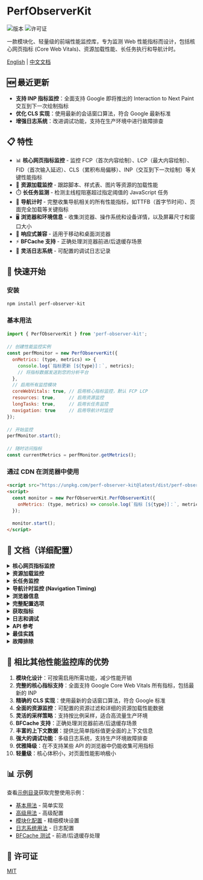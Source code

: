 # PerfObserverKit

![版本](https://img.shields.io/npm/v/perf-observer-kit)
![许可证](https://img.shields.io/npm/l/perf-observer-kit)

一款模块化、轻量级的前端性能监控库，专为监测 Web 性能指标而设计，包括核心网页指标 (Core Web Vitals)、资源加载性能、长任务执行和导航计时。

[English](https://github.com/SailingCoder/perf-observer-kit/blob/main/README.md) | [中文文档](https://github.com/SailingCoder/perf-observer-kit/blob/main/README_CN.md)

## 🆕 最近更新

- **支持 INP 指标监控**：全面支持 Google 即将推出的 Interaction to Next Paint 交互到下一次绘制指标
- **优化 CLS 实现**：使用最新的会话窗口算法，符合 Google 最新标准
- **增强日志系统**：改进调试功能，支持在生产环境中进行故障排查

## 📋 特性

*   📊 **核心网页指标监控** - 监控 FCP（首次内容绘制）、LCP（最大内容绘制）、FID（首次输入延迟）、CLS（累积布局偏移）、INP（交互到下一次绘制）等关键性能指标
*   🔄 **资源加载监控** - 跟踪脚本、样式表、图片等资源的加载性能
*   ⏱️ **长任务监测** - 检测主线程阻塞超过指定阈值的 JavaScript 任务
*   🧭 **导航计时** - 完整收集导航相关的所有性能指标，如TTFB（首字节时间）、页面完全加载等关键指标
*   🖥️ **浏览器和环境信息** - 收集浏览器、操作系统和设备详情，以及屏幕尺寸和窗口大小
*   📱 **响应式兼容** - 适用于移动和桌面浏览器
*   ⚡ **BFCache 支持** - 正确处理浏览器前进/后退缓存场景
*   📝 **灵活日志系统** - 可配置的调试日志记录

## 🚀 快速开始

### 安装

```bash
npm install perf-observer-kit
```

### 基本用法

```javascript
import { PerfObserverKit } from 'perf-observer-kit';

// 创建性能监控实例
const perfMonitor = new PerfObserverKit({
  onMetrics: (type, metrics) => {
    console.log(`指标更新 [${type}]：`, metrics);
    // 将指标数据发送到您的分析平台
  },
  // 启用所有监控模块
  coreWebVitals: true, // 启用核心指标监控，默认 FCP LCP
  resources: true,     // 启用资源监控
  longTasks: true,     // 启用长任务监控
  navigation: true     // 启用导航计时监控
});

// 开始监控
perfMonitor.start();

// 随时访问指标
const currentMetrics = perfMonitor.getMetrics();
```

### 通过 CDN 在浏览器中使用

```html
<script src="https://unpkg.com/perf-observer-kit@latest/dist/perf-observer-kit.browser.js"></script>
<script>
  const monitor = new PerfObserverKit.PerfObserverKit({
    onMetrics: (type, metrics) => console.log(`指标 [${type}]：`, metrics)
  });
  
  monitor.start();
</script>
```

## 📖 文档（详细配置）

<details>
<summary><b>核心网页指标监控</b></summary>

```javascript
const perfMonitor = new PerfObserverKit({
  coreWebVitals: {
    enabled: true,       // 启用核心网页指标监控
    fcp: true,           // 首次内容绘制 - 页面首次显示内容的时间
    lcp: true,           // 最大内容绘制 - 页面最大内容元素绘制完成的时间
    fid: true,           // 首次输入延迟 - 用户首次与页面交互的响应时间
    cls: true,           // 累积布局偏移 - 页面元素位置变化的累积分数
    inp: true            // 交互到下一次绘制 - 测量页面交互响应性能
  }
});
```

**核心指标解释：**
- **FCP（首次内容绘制）**：页面加载过程中首次显示任何文本、图像、非白色画布或SVG的时间点，表示用户第一次看到页面内容的时间。
- **LCP（最大内容绘制）**：视口内最大内容元素（通常是主图片或文本块）完成渲染的时间点，表示页面的主要内容何时可见。
- **FID（首次输入延迟）**：用户首次与页面交互（如点击链接或按钮）到浏览器实际能够响应该交互的时间，测量交互响应性。
- **CLS（累积布局偏移）**：测量页面元素在加载过程中意外移动的程度，量化视觉稳定性。
- **INP（交互到下一次绘制）**：测量用户交互与页面后到下一次屏幕更新之间的时间，是对页面响应性的综合测量。

**阈值标准：**
- FCP：良好 ≤ 1.8秒，差 > 3.0秒
- LCP：良好 ≤ 2.5秒，差 > 4.0秒
- FID：良好 ≤ 100毫秒，差 > 300毫秒
- CLS：良好 ≤ 0.1，差 > 0.25
- INP：良好 ≤ 200毫秒，差 > 500毫秒

[了解更多关于核心网页指标](https://web.dev/vitals/)

有关CLS实现和优化策略的详细信息，请参阅[累积布局偏移文档](./docs/cls-metrics-CN.md)。
</details>

<details>
<summary><b>资源加载监控</b></summary>

```javascript
const perfMonitor = new PerfObserverKit({
  resources: {
    enabled: true,
    excludedPatterns: [/analytics\.com/, /tracker/, 'analytics-tracker.com'],  // 排除分析工具
    allowedTypes: ['script', 'img'],  // 要监控的类型，默认 ['script', 'link', 'img', 'css', 'font']
    maxResources: 100                   // 最大存储条目数
  }
});
```

捕获资源加载的详细信息：
- 资源 URL 和类型
- 加载时长和大小
- 首字节时间 (TTFB)
- 请求开始到完成的各阶段耗时
</details>

<details>
<summary><b>长任务监控</b></summary>

```javascript
const perfMonitor = new PerfObserverKit({
  longTasks: {
    enabled: true,      // 启用长任务监控
    threshold: 50,      // 任务时长阈值（毫秒）
    maxEntries: 100     // 最大存储条目数
  }
});
```

**长任务说明：** 长任务是指在主线程上执行时间超过特定阈值（通常为50毫秒）的JavaScript操作，这些任务会阻塞主线程，导致用户交互延迟、界面卡顿等问题。监控长任务有助于识别性能瓶颈和优化JavaScript执行。

监控功能提供以下信息：
- 任务持续时间
- 任务归属（脚本来源）
- 任务开始时间
</details>

<details>
<summary><b>导航计时监控 (Navigation Timing)</b></summary>

导航计时监控用于测量页面加载过程中的关键时间点，如TTFB（首字节时间）、DOM加载时间等。

```js
import { PerfObserverKit } from 'perf-observer-kit';

// 启用导航计时监控
const perfObserver = new PerfObserverKit({
  navigation: {
    enabled: true,
    includeRawTiming: false, // 是否包含原始导航计时数据
    onUpdate: (metrics) => {
      console.log('导航计时指标：', metrics);
      // 包含各个阶段的性能指标
    }
  }
});
```

![导航计时指标](https://github.com/SailingCoder/perf-observer-kit/raw/main/docs/images/image.png)

**导航计时指标 (按加载阶段分组)：**

*导航阶段*
- **unloadTime**：卸载前一个页面所需时间
- **redirectTime**：重定向所需时间

*服务工作线程和缓存*
- **serviceWorkerTime**：Service Worker启动时间
- **appCacheTime**：应用缓存时间

*网络连接阶段*
- **dnsTime**：DNS解析所需时间
- **tcpTime**：建立TCP连接所需时间
- **sslTime**：SSL握手时间

*请求/响应阶段*
- **ttfb**：首字节时间，从发起页面请求到接收到第一个字节的时间
- **requestTime**：请求发送时间
- **responseTime**：响应接收时间
- **resourceFetchTime**：资源获取总时间

*DOM处理阶段*
- **initDOMTime**：DOM初始化时间
- **processingTime**：DOM处理时间
- **contentLoadTime**：内容加载时间
- **domContentLoaded**：HTML文档被完全加载和解析的时间点

*页面加载完成指标*
- **loadEventDuration**：load事件处理时间
- **frontEndTime**：前端渲染时间
- **totalLoadTime**：总加载时间（从导航开始到load事件结束）

*元数据*
- **url**：页面URL地址
- **networkMetrics**：网络信息（下行速度、网络类型、往返时间等）
- **timestamp**：记录时的时间戳
- **rawTiming**：原始性能数据（开启includeRawTiming选项时可用）
- **complete**：是否已收集到完整的导航计时数据
- **metric**：指标类型

> **实现细节**：该库使用 `window.addEventListener('load')` 来收集导航事件，并确保指标仅在 loadEventEnd 可用时才报告，从而确保您获得准确的 loadEventDuration 值。导航计时数据在每次页面加载时只会收集一次。（后续考虑可以设置放开）

有关所有导航计时指标的详细信息，请参阅[导航计时文档](./docs/navigation-timing-CN.md)。
</details>

<details>
<summary><b>浏览器信息</b></summary>

```javascript
const perfMonitor = new PerfObserverKit({
  browserInfo: {
    enabled: true,             // 默认启用
    trackResize: false,        // 窗口大小变化时更新，默认false
    includeOSDetails: true,    // 包含操作系统信息
    includeSizeInfo: true      // 包含屏幕/窗口大小
  }
});
```

**注意：** 浏览器信息是唯一默认启用的模块。
</details>

<details>
<summary><b>完整配置选项</b></summary>

```javascript
const perfMonitor = new PerfObserverKit({
  // 指标回调 - 指标更新时调用
  onMetrics: (type, metrics) => {
    console.log(`指标更新 [${type}]：`, metrics);
  },
  
  // 通用设置
  debug: false,              // 启用调试模式（详细日志）
  logLevel: 2,               // 0:无, 1:错误, 2:警告, 3:信息, 4:调试
  autoStart: false,          // 自动开始监控
  samplingRate: 0,           // 采样率 (0-1), 0 = 不采样
  
  // 模块配置
  coreWebVitals: true,       // 启用核心网页指标（布尔值或对象）
  resources: true,           // 启用资源计时（布尔值或对象）
  longTasks: true,           // 启用长任务（布尔值或对象）
  navigation: true,          // 启用导航计时（布尔值或对象）
  browserInfo: true          // 启用浏览器信息（布尔值或对象）
});
```
</details>

<details>
<summary><b>获取指标</b></summary>

```javascript
// 随时获取当前指标
const metrics = perfMonitor.getMetrics();

// 核心网页指标
console.log(metrics.coreWebVitals.fcp);  // 首次内容绘制
console.log(metrics.coreWebVitals.lcp);  // 最大内容绘制
console.log(metrics.coreWebVitals.fid);  // 首次输入延迟
console.log(metrics.coreWebVitals.cls);  // 累积布局偏移
console.log(metrics.coreWebVitals.inp);  // 交互到下一次绘制

// 资源
console.log(metrics.resources);          // 资源指标数组

// 长任务
console.log(metrics.longTasks);          // 长任务数组

// 导航计时
console.log(metrics.navigation.ttfb);    // 首字节时间
```

**CLS 指标上下文属性：**
```javascript
// CLS 指标的额外上下文信息
console.log(metrics.coreWebVitals.cls.context.sessionValues);  // 所有会话值
console.log(metrics.coreWebVitals.cls.context.shiftCount);     // 布局偏移次数
console.log(metrics.coreWebVitals.cls.context.sessionCount);   // 会话数量
console.log(metrics.coreWebVitals.cls.context.isPageVisible);  // 页面可见性状态
```
</details>

<details>
<summary><b>日志和调试</b></summary>

```javascript
// 初始化时启用调试模式
const perfMonitor = new PerfObserverKit({
  debug: true                // 设置日志级别为 DEBUG
});

// 初始化后调整日志级别
perfMonitor.setLogLevel(4);  // 4 = DEBUG（最详细）
perfMonitor.setDebugMode(true);  // 启用调试模式

// 清除收集的指标
perfMonitor.clearMetrics();

// 高级用法：直接配置日志器
import { logger } from 'perf-observer-kit';

// 在生产环境中启用日志
logger.setOptions({
  disableInProduction: false
});

// 检查当前日志器配置
const config = logger.getConfiguration();
console.log('当前日志配置：', config);
```

日志级别：
- 0: NONE - 无日志
- 1: ERROR - 仅错误
- 2: WARN - 警告和错误（默认）
- 3: INFO - 信息、警告和错误
- 4: DEBUG - 详细调试信息

**注意**：在生产环境中进行故障排除时，日志器现在可以通过设置 `logger.setOptions({disableInProduction: false})` 来显示调试信息。这在生产环境中调试性能问题时特别有用。
</details>

<details>
<summary><b>API 参考</b></summary>

### 方法

| 方法 | 描述 |
|--------|-------------|
| `start()` | 开始监控性能指标 |
| `stop()` | 停止监控性能指标 |
| `getMetrics()` | 获取当前收集的指标 |
| `clearMetrics()` | 清除所有收集的指标 |
| `setLogLevel(level)` | 设置日志级别 (0-4) |
| `setDebugMode(enabled)` | 启用或禁用调试模式 |

### 事件类型

`MetricType` 枚举值：
- `WEB_VITALS` - 核心网页指标
- `RESOURCES` - 资源计时指标
- `LONG_TASKS` - 长任务指标
- `NAVIGATION` - 导航计时指标
- `BROWSER_INFO` - 浏览器信息指标
</details>

<details>
<summary><b>最佳实践</b></summary>

1.  **选择性启用**：只启用你需要的监控模块，降低性能开销
    ```javascript
    const monitor = new PerfObserverKit({
      coreWebVitals: { enabled: true, fcp: true, lcp: true },
      resources: false,
      longTasks: false,
      navigation: true
    });
    ```

2.  **高流量网站使用采样**：使用采样率控制监控数据量
    ```javascript
    const monitor = new PerfObserverKit({
      samplingRate: 0.1  // 10% 的用户会被监控
    });
    ```

3.  **资源监控过滤**：排除分析工具等不相关资源
    ```javascript
    const monitor = new PerfObserverKit({
      resources: {
        excludedPatterns: [/analytics/, /tracking/, /ads/]
      }
    });
    ```

4.  **结合 BFCache 事件**：在页面从 BFCache 恢复时重新初始化
    ```javascript
    window.addEventListener('pageshow', (event) => {
      if (event.persisted) {
        // 页面从 BFCache 恢复
        monitor.clearMetrics();
        monitor.start();
      }
    });
    ```

5.  **避免大量数据传输**：定期发送数据或设置合理的批量大小
    ```javascript
    let metricsBuffer = [];

    const monitor = new PerfObserverKit({
      onMetrics: (type, metrics) => {
        metricsBuffer.push({type, metrics, timestamp: Date.now()});
        
        if (metricsBuffer.length >= 10) {
          sendToAnalytics(metricsBuffer);
          metricsBuffer = [];
        }
      }
    });
    ```

</details>

<details>
<summary><b>故障排除</b></summary>

### "PerfObserverKit is not defined" 错误

如果在浏览器中遇到此错误，请确保使用正确的浏览器构建版本：

```html
<!-- 在浏览器环境中总是使用浏览器构建版本 -->
<script src="https://unpkg.com/perf-observer-kit@latest/dist/perf-observer-kit.browser.js"></script>
```

不要在浏览器代码中直接使用非浏览器构建版本：

```html
<!-- ❌ 不要在浏览器环境中使用这个 -->
<script src="https://unpkg.com/perf-observer-kit@latest/dist/index.js"></script>
```

### 页面可见性与 CLS

如果您的 CLS 值看起来不一致，请注意以下几点：
- CLS 只在页面可见时测量
- 当页面转到后台时，CLS 收集会暂停
- 当页面重新变为可见时，会开始一个新的 CLS 会话
- CLS 使用会话窗口模型，以最大的会话值作为最终分数

### 浏览器兼容性

本库主要依赖于：
- Performance API
- PerformanceObserver
- 性能条目类型：largest-contentful-paint, first-input, layout-shift 等

对于不支持某些性能指标的浏览器，库会优雅降级，只收集支持的指标。
</details>

## 💪 相比其他性能监控库的优势

1.  **模块化设计**：可按需启用所需功能，减少性能开销
2.  **完整的核心指标支持**：全面支持 Google Core Web Vitals 所有指标，包括最新的 INP
3.  **精确的 CLS 实现**：使用最新的会话窗口算法，符合 Google 标准
4.  **全面的资源监控**：可配置的资源过滤和详细的资源加载性能数据
5.  **灵活的采样策略**：支持按比例采样，适合高流量生产环境
6.  **BFCache 支持**：正确处理浏览器前进/后退缓存场景
7.  **丰富的上下文数据**：提供比简单指标值更全面的上下文信息
8.  **强大的调试功能**：多级日志系统，支持生产环境故障排查
9.  **优雅降级**：在不支持某些 API 的浏览器中仍能收集可用指标
10. **轻量级**：核心体积小，对页面性能影响极小

## 📊 示例

查看[示例目录](https://github.com/SailingCoder/perf-observer-kit/blob/main/examples)获取完整使用示例：

- [基本用法](https://github.com/SailingCoder/perf-observer-kit/blob/main/examples/basic-usage.html) - 简单实现
- [高级用法](https://github.com/SailingCoder/perf-observer-kit/blob/main/examples/advanced-usage.html) - 高级配置
- [模块化配置](https://github.com/SailingCoder/perf-observer-kit/blob/main/examples/modular-config.html) - 精细模块设置
- [日志系统用法](https://github.com/SailingCoder/perf-observer-kit/blob/main/examples/logger-usage.html) - 日志配置
- [BFCache 测试](https://github.com/SailingCoder/perf-observer-kit/blob/main/examples/test-bfcache.html) - 前进/后退缓存处理

## 📄 许可证

[MIT](LICENSE)
